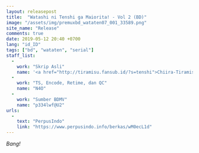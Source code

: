 ```yaml
---
layout: releasepost
title:  "Watashi ni Tenshi ga Maiorita! - Vol 2 (BD)"
image: "/assets/img/premuxbd_wataten07_001_33589.png"
site_name: "Release"
comments: true
date: 2019-05-12 20:40 +0700
lang: "id_ID"
tags: ["bd", "wataten", "serial"]
staff_list:
  - 
    work: "Skrip Asli"
    name: '<a href="http://tiramisu.fansub.id/?s=tenshi">Chiira-Tiramisu</a>'
  - 
    work: "TS, Encode, Retime, dan QC"
    name: "N4O"
  - 
    work: "Sumber BDMV"
    name: "p334lwf@U2"
urls:
  - 
    text: "PerpusIndo"
    link: "https://www.perpusindo.info/berkas/wM0ecL1d"
---
```

*Bang!*